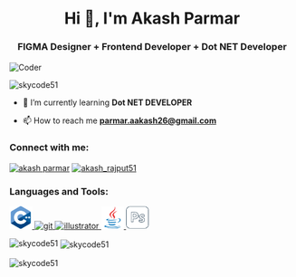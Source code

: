 <h1 align="center">Hi 👋, I'm Akash Parmar</h1>
<h3 align="center">FIGMA Designer + Frontend Developer + Dot NET Developer
         
</h3>

<img src="https://shayangul.com/wp-content/uploads/2024/08/DALL%C2%B7E-2024-08-31-19.05.33-A-modern-dark-themed-programmers-workspace-in-a-room.-The-scene-features-a-desk-with-multiple-monitors-displaying-various-programming-codes-and-tool.webp" alt="Coder" align="center" width="800" height="800">


<p align="left"> <img src="https://komarev.com/ghpvc/?username=skycode51&label=Profile%20views&color=0e75b6&style=flat" alt="skycode51" /> </p>

- 🌱 I’m currently learning **Dot NET DEVELOPER**

- 📫 How to reach me **parmar.aakash26@gmail.com**

<h3 align="left">Connect with me:</h3>
<p align="left">
<a href="https://linkedin.com/in/akash parmar" target="blank"><img align="center" src="https://raw.githubusercontent.com/rahuldkjain/github-profile-readme-generator/master/src/images/icons/Social/linked-in-alt.svg" alt="akash parmar" height="30" width="40" /></a>
<a href="https://instagram.com/akash_rajput51" target="blank"><img align="center" src="https://raw.githubusercontent.com/rahuldkjain/github-profile-readme-generator/master/src/images/icons/Social/instagram.svg" alt="akash_rajput51" height="30" width="40" /></a>
</p>

<h3 align="left">Languages and Tools:</h3>
<p align="left"> <a href="https://www.w3schools.com/cpp/" target="_blank" rel="noreferrer"> <img src="https://raw.githubusercontent.com/devicons/devicon/master/icons/cplusplus/cplusplus-original.svg" alt="cplusplus" width="40" height="40"/> </a> <a href="https://git-scm.com/" target="_blank" rel="noreferrer"> <img src="https://www.vectorlogo.zone/logos/git-scm/git-scm-icon.svg" alt="git" width="40" height="40"/> </a> <a href="https://www.adobe.com/in/products/illustrator.html" target="_blank" rel="noreferrer"> <img src="https://www.vectorlogo.zone/logos/adobe_illustrator/adobe_illustrator-icon.svg" alt="illustrator" width="40" height="40"/> </a> <a href="https://www.java.com" target="_blank" rel="noreferrer"> <img src="https://raw.githubusercontent.com/devicons/devicon/master/icons/java/java-original.svg" alt="java" width="40" height="40"/> </a> <a href="https://www.photoshop.com/en" target="_blank" rel="noreferrer"> <img src="https://raw.githubusercontent.com/devicons/devicon/master/icons/photoshop/photoshop-line.svg" alt="photoshop" width="40" height="40"/> </a> </p>

<p><img align="left" src="https://github-readme-stats.vercel.app/api/top-langs?username=skycode51&show_icons=true&locale=en&layout=compact" alt="skycode51" /></p>

<p>&nbsp;<img align="center" src="https://github-readme-stats.vercel.app/api?username=skycode51&show_icons=true&locale=en" alt="skycode51" /></p>

<p><img align="center" src="https://github-readme-streak-stats.herokuapp.com/?user=skycode51&" alt="skycode51" /></p>
